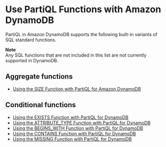 # Use PartiQL Functions with Amazon DynamoDB<a name="ql-functions"></a>

PartiQL in Amazon DynamoDB supports the following built\-in variants of SQL standard functions\.

**Note**  
Any SQL functions that are not included in this list are not currently supported in DynamoDB\.

## Aggregate functions<a name="ql-functions.aggregate"></a>
+ [Using the SIZE Function with PartiQL for Amazon DynamoDB](ql-functions.size.md)

## Conditional functions<a name="ql-functions.conditional"></a>
+ [Using the EXISTS Function with PartiQL for DynamoDB](ql-functions.exists.md)
+ [Using the ATTRIBUTE\_TYPE Function with PartiQL for DynamoDB](ql-functions.attribute_type.md)
+ [Using the BEGINS\_WITH Function with PartiQL for DynamoDB](ql-functions.beginswith.md)
+ [Using the CONTAINS Function with PartiQL for DynamoDB](ql-functions.contains.md)
+ [Using the MISSING Function with PartiQL for DynamoDB](ql-functions.missing.md)